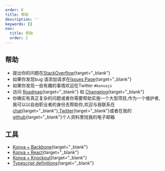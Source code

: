 ```yaml
---
order: 0
title: 帮助
description: ''
keywords: []
nav:
  title: 帮助
  order: 2
---
```


## 帮助

* 提出你的问题在[StackOverflow](https://stackoverflow.com/questions/tagged/konvajs){target="_blank"}
* 如果你发现bug 请添加请求在[Issues Page](https://github.com/konvajs/konva/issues){target="_blank"}
* 如果你发现一些有趣的事情欢迎在Twitter `#konvajs`  
* 访问 [Roadmap](https://github.com/konvajs/konva/wiki){target="_blank"} 和 [Changelog](https://github.com/konvajs/konva/blob/master/CHANGELOG.md){target="_blank"}  
* 你确实有真正复杂的问题或者你需要帮助实施一个大型项目,作为一个维护者,我可以以自由职业者的身份去帮助你,欢迎与我联系在[chat](https://gitter.im/konvajs/konva){target="_blank"},[Twitter](https://twitter.com/lavrton){target="_blank"}或者在我的[github](https://github.com/lavrton){target="_blank"}个人资料里找我的电子邮箱

## 工具

* [Konva + Backbone](https://github.com/lavrton/backbone.konvaview){target="_blank"}
* [Konva + React](https://github.com/lavrton/react-konva/){target="_blank"}
* [Konva + Knockout](https://github.com/mcintyre321/knockout-konva){target="_blank"}
* [Typescript definitions](https://github.com/konvajs/konva/blob/master/resources/konva.d.ts){target="_blank"}

